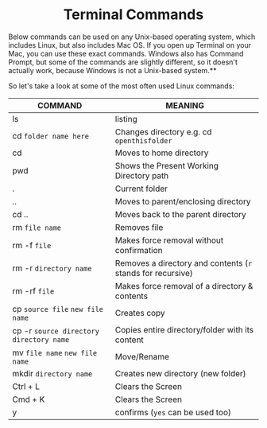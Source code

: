 <h1 align="center">Terminal Commands</h1>

Below commands can be used on any Unix-based operating system, which includes Linux, but also includes Mac OS. If you open up Terminal on your Mac, you can use these exact commands. Windows also has Command Prompt, but some of the commands are slightly different, so it doesn't actually work, because Windows is not a Unix-based system.**

So let's take a look at some of the most often used Linux commands:


|  COMMAND  |    MEANING     |
| ----------- | ----------- |
| ls  | listing |
| cd `folder name here` | Changes directory e.g. cd `openthisfolder`|
| cd  | Moves to home directory |
| pwd  | Shows the Present Working Directory path |
| . | Current folder |
| .. |  Moves to parent/enclosing directory |
| cd .. |  Moves back to the parent directory |
| rm `file name`| Removes file |
| rm -f `file`| Makes force removal without confirmation |
| rm -r `directory name`| Removes a directory and contents (`r` stands for recursive) |
| rm -rf `file`| Makes force removal of a directory & contents |
| cp `source file` `new file name`| Creates copy |
| cp -r `source directory` `directory name`| Copies entire directory/folder with its content |
| mv `file name` `new file name`| Move/Rename |
| mkdir `directory name`| Creates new directory (new folder) |
| Ctrl + L| Clears the Screen |
| Cmd + K| Clears the Screen |
| y| confirms (`yes` can be used too) |

